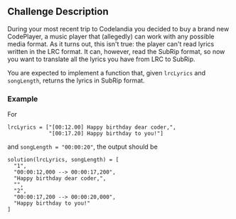 ## Challenge Description

During your most recent trip to Codelandia you decided to buy a brand new CodePlayer, a music player that (allegedly) can work with any possible media format. As it turns out, this isn't true: the player can't read lyrics written in the LRC format. It can, however, read the SubRip format, so now you want to translate all the lyrics you have from LRC to SubRip.

You are expected to implement a function that, given `lrcLyrics` and `songLength`, returns the lyrics in SubRip format.

### Example

For

```
lrcLyrics = ["[00:12.00] Happy birthday dear coder,",
             "[00:17.20] Happy birthday to you!"]
```
and `songLength = "00:00:20"`, the output should be

```
solution(lrcLyrics, songLength) = [
  "1",
  "00:00:12,000 --> 00:00:17,200",
  "Happy birthday dear coder,",
  "",
  "2",
  "00:00:17,200 --> 00:00:20,000",
  "Happy birthday to you!"
]
```